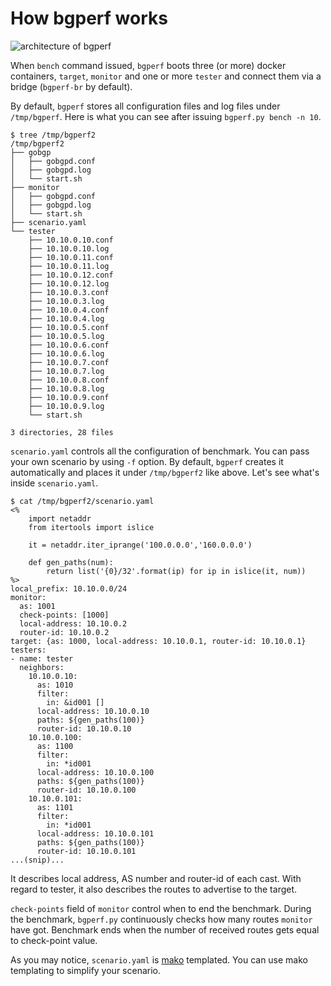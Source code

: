 # How bgperf works

![architecture of bgperf](./bgperf.jpg)

When `bench` command issued, `bgperf` boots three (or more) docker containers,
`target`, `monitor` and one or more `tester` and connect them via a bridge (`bgperf-br` by default).

By default, `bgperf` stores all configuration files and log files under `/tmp/bgperf`.
Here is what you can see after issuing `bgperf.py bench -n 10`.

```shell
$ tree /tmp/bgperf2
/tmp/bgperf2
├── gobgp
│   ├── gobgpd.conf
│   ├── gobgpd.log
│   └── start.sh
├── monitor
│   ├── gobgpd.conf
│   ├── gobgpd.log
│   └── start.sh
├── scenario.yaml
└── tester
    ├── 10.10.0.10.conf
    ├── 10.10.0.10.log
    ├── 10.10.0.11.conf
    ├── 10.10.0.11.log
    ├── 10.10.0.12.conf
    ├── 10.10.0.12.log
    ├── 10.10.0.3.conf
    ├── 10.10.0.3.log
    ├── 10.10.0.4.conf
    ├── 10.10.0.4.log
    ├── 10.10.0.5.conf
    ├── 10.10.0.5.log
    ├── 10.10.0.6.conf
    ├── 10.10.0.6.log
    ├── 10.10.0.7.conf
    ├── 10.10.0.7.log
    ├── 10.10.0.8.conf
    ├── 10.10.0.8.log
    ├── 10.10.0.9.conf
    ├── 10.10.0.9.log
    └── start.sh

3 directories, 28 files
```

`scenario.yaml` controls all the configuration of benchmark. You can pass your own scenario by using `-f` option.
By default, `bgperf` creates it automatically and places it under `/tmp/bgperf2` like above. Let's see what's inside `scenario.yaml`.

```shell
$ cat /tmp/bgperf2/scenario.yaml
<%
    import netaddr
    from itertools import islice

    it = netaddr.iter_iprange('100.0.0.0','160.0.0.0')

    def gen_paths(num):
        return list('{0}/32'.format(ip) for ip in islice(it, num))
%>
local_prefix: 10.10.0.0/24
monitor:
  as: 1001
  check-points: [1000]
  local-address: 10.10.0.2
  router-id: 10.10.0.2
target: {as: 1000, local-address: 10.10.0.1, router-id: 10.10.0.1}
testers:
- name: tester
  neighbors:
    10.10.0.10:
      as: 1010
      filter:
        in: &id001 []
      local-address: 10.10.0.10
      paths: ${gen_paths(100)}
      router-id: 10.10.0.10
    10.10.0.100:
      as: 1100
      filter:
        in: *id001
      local-address: 10.10.0.100
      paths: ${gen_paths(100)}
      router-id: 10.10.0.100
    10.10.0.101:
      as: 1101
      filter:
        in: *id001
      local-address: 10.10.0.101
      paths: ${gen_paths(100)}
      router-id: 10.10.0.101
...(snip)...
```

It describes local address, AS number and router-id of each cast.
With regard to tester, it also describes the routes to advertise to the target.

`check-points` field of `monitor` control when to end the benchmark.
During the benchmark, `bgperf.py` continuously checks how many routes `monitor` have got.
Benchmark ends when the number of received routes gets equal to check-point value.

As you may notice, `scenario.yaml` is [mako](http://www.makotemplates.org/) templated. You can use mako templating to simplify
your scenario.
